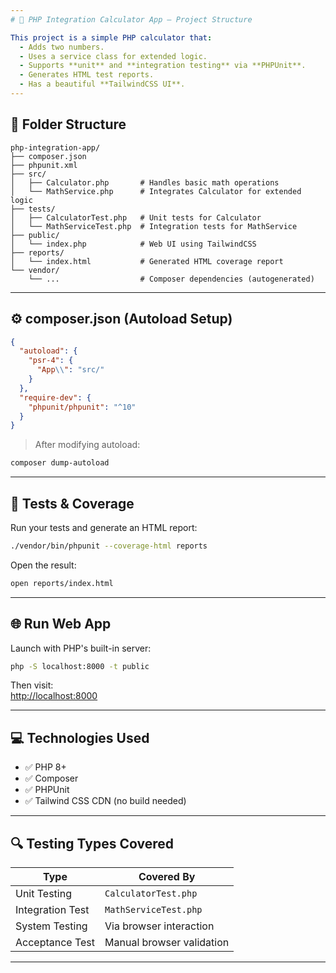 ```yaml
---
# 🧮 PHP Integration Calculator App — Project Structure

This project is a simple PHP calculator that:
  - Adds two numbers.
  - Uses a service class for extended logic.
  - Supports **unit** and **integration testing** via **PHPUnit**.
  - Generates HTML test reports.
  - Has a beautiful **TailwindCSS UI**.
---
```


## 📁 Folder Structure

```
php-integration-app/
├── composer.json
├── phpunit.xml
├── src/
│   ├── Calculator.php       # Handles basic math operations
│   └── MathService.php      # Integrates Calculator for extended logic
├── tests/
│   ├── CalculatorTest.php   # Unit tests for Calculator
│   └── MathServiceTest.php  # Integration tests for MathService
├── public/
│   └── index.php            # Web UI using TailwindCSS
├── reports/
│   └── index.html           # Generated HTML coverage report
└── vendor/
    └── ...                  # Composer dependencies (autogenerated)
```

---

## ⚙️ composer.json (Autoload Setup)

```json
{
  "autoload": {
    "psr-4": {
      "App\\": "src/"
    }
  },
  "require-dev": {
    "phpunit/phpunit": "^10"
  }
}
```

> After modifying autoload:

```bash
composer dump-autoload
```

---

## 🧪 Tests & Coverage

Run your tests and generate an HTML report:

```bash
./vendor/bin/phpunit --coverage-html reports
```

Open the result:

```bash
open reports/index.html
```

---

## 🌐 Run Web App

Launch with PHP's built-in server:

```bash
php -S localhost:8000 -t public
```

Then visit:  
[http://localhost:8000](http://localhost:8000)

---

## 💻 Technologies Used

- ✅ PHP 8+
- ✅ Composer
- ✅ PHPUnit
- ✅ Tailwind CSS CDN (no build needed)

---

## 🔍 Testing Types Covered

| Type             | Covered By                |
| ---------------- | ------------------------- |
| Unit Testing     | `CalculatorTest.php`      |
| Integration Test | `MathServiceTest.php`     |
| System Testing   | Via browser interaction   |
| Acceptance Test  | Manual browser validation |

---

